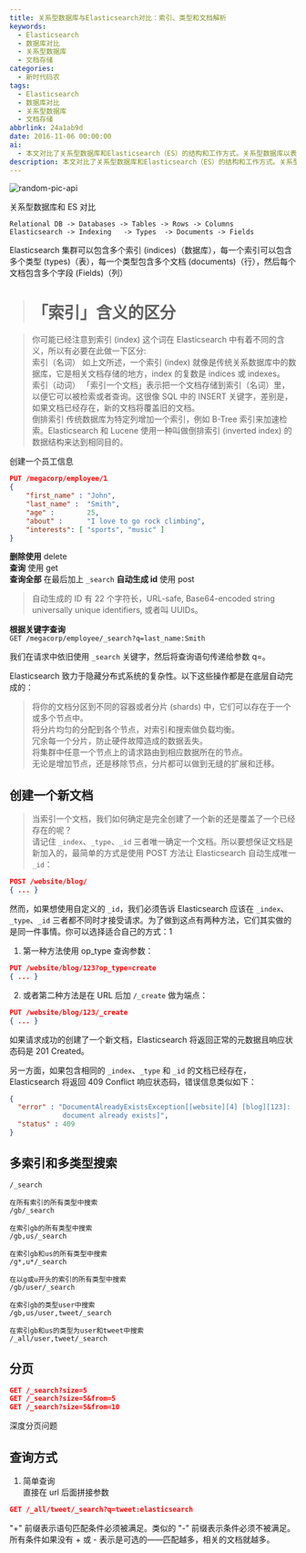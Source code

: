```yaml
---
title: 关系型数据库与Elasticsearch对比：索引、类型和文档解析
keywords:
  - Elasticsearch
  - 数据库对比
  - 关系型数据库
  - 文档存储
categories:
  - 新时代码农
tags:
  - Elasticsearch
  - 数据库对比
  - 关系型数据库
  - 文档存储
abbrlink: 24a1ab9d
date: 2016-11-06 00:00:00
ai:
  - 本文对比了关系型数据库和Elasticsearch（ES）的结构和工作方式。关系型数据库以表格形式存储数据，而ES使用倒排索引来加速搜索。文章介绍了如何创建、删除和查询ES中的文档，以及多索引和多类型搜索的用法。还提到了深度分页问题和查询方式的说明。
description: 本文对比了关系型数据库和Elasticsearch（ES）的结构和工作方式。关系型数据库以表格形式存储数据，而ES使用倒排索引来加速搜索。文章介绍了如何创建、删除和查询ES中的文档，以及多索引和多类型搜索的用法。还提到了深度分页问题和查询方式的说明。
---
```


<!-- markdownlint-disable-next-line MD033 -->
<meta name="referrer" content="no-referrer"/>

![random-pic-api](https://cover.dong4j.ink:1024)

关系型数据库和 ES 对比

```
Relational DB -> Databases -> Tables -> Rows -> Columns
Elasticsearch -> Indexing   -> Types  -> Documents -> Fields
```

Elasticsearch 集群可以包含多个索引 (indices)（数据库），每一个索引可以包含多个类型 (types)（表），每一个类型包含多个文档 (documents)（行），然后每个文档包含多个字段 (Fields)（列）

> # 「索引」含义的区分

> 你可能已经注意到索引 (index) 这个词在 Elasticsearch 中有着不同的含义，所以有必要在此做一下区分:  
> 索引（名词） 如上文所述，一个索引 (index) 就像是传统关系数据库中的数据库，它是相关文档存储的地方，index 的复数是 indices 或 indexes。  
> 索引（动词） 「索引一个文档」表示把一个文档存储到索引（名词）里，以便它可以被检索或者查询。这很像 SQL 中的 INSERT 关键字，差别是，如果文档已经存在，新的文档将覆盖旧的文档。  
> 倒排索引 传统数据库为特定列增加一个索引，例如 B-Tree 索引来加速检索。Elasticsearch 和 Lucene 使用一种叫做倒排索引 (inverted index) 的数据结构来达到相同目的。

创建一个员工信息

```json
PUT /megacorp/employee/1
{
    "first_name" : "John",
    "last_name" :  "Smith",
    "age" :        25,
    "about" :      "I love to go rock climbing",
    "interests": [ "sports", "music" ]
}
```

**删除使用** delete  
**查询** 使用 get  
**查询全部** 在最后加上 `_search`
**自动生成 id** 使用 post

> 自动生成的 ID 有 22 个字符长，URL-safe, Base64-encoded string universally unique identifiers, 或者叫 UUIDs。

**根据关键字查询**  
`GET /megacorp/employee/_search?q=last_name:Smith`

我们在请求中依旧使用 `_search` 关键字，然后将查询语句传递给参数 q=。

Elasticsearch 致力于隐藏分布式系统的复杂性。以下这些操作都是在底层自动完成的：

> 将你的文档分区到不同的容器或者分片 (shards) 中，它们可以存在于一个或多个节点中。  
> 将分片均匀的分配到各个节点，对索引和搜索做负载均衡。  
> 冗余每一个分片，防止硬件故障造成的数据丢失。  
> 将集群中任意一个节点上的请求路由到相应数据所在的节点。  
> 无论是增加节点，还是移除节点，分片都可以做到无缝的扩展和迁移。

## 创建一个新文档

> 当索引一个文档，我们如何确定是完全创建了一个新的还是覆盖了一个已经存在的呢？  
> 请记住 `_index`、`_type`、`_id` 三者唯一确定一个文档。所以要想保证文档是新加入的，最简单的方式是使用 POST 方法让 Elasticsearch 自动生成唯一 `_id`：

```json
POST /website/blog/
{ ... }
```

然而，如果想使用自定义的 `_id`，我们必须告诉 Elasticsearch 应该在 `_index`、`_type`、`_id` 三者都不同时才接受请求。为了做到这点有两种方法，它们其实做的是同一件事情。你可以选择适合自己的方式：1

1. 第一种方法使用 op_type 查询参数：

```json
PUT /website/blog/123?op_type=create
{ ... }
```

2. 或者第二种方法是在 URL 后加 `/_create` 做为端点：

```json
PUT /website/blog/123/_create
{ ... }
```

如果请求成功的创建了一个新文档，Elasticsearch 将返回正常的元数据且响应状态码是 201 Created。

另一方面，如果包含相同的 `_index`、`_type` 和 `_id` 的文档已经存在，Elasticsearch 将返回 409 Conflict 响应状态码，错误信息类似如下：

```json
{
  "error" : "DocumentAlreadyExistsException[[website][4] [blog][123]:
             document already exists]",
  "status" : 409
}
```

## 多索引和多类型搜索

```
/_search

在所有索引的所有类型中搜索
/gb/_search

在索引gb的所有类型中搜索
/gb,us/_search

在索引gb和us的所有类型中搜索
/g*,u*/_search

在以g或u开头的索引的所有类型中搜索
/gb/user/_search

在索引gb的类型user中搜索
/gb,us/user,tweet/_search

在索引gb和us的类型为user和tweet中搜索
/_all/user,tweet/_search
```

## 分页

```json
GET /_search?size=5
GET /_search?size=5&from=5
GET /_search?size=5&from=10
```

深度分页问题

## 查询方式

1. 简单查询  
   直接在 url 后面拼接参数

```json
GET /_all/tweet/_search?q=tweet:elasticsearch
```

"+" 前缀表示语句匹配条件必须被满足。类似的 "-" 前缀表示条件必须不被满足。所有条件如果没有 + 或 - 表示是可选的——匹配越多，相关的文档就越多。
